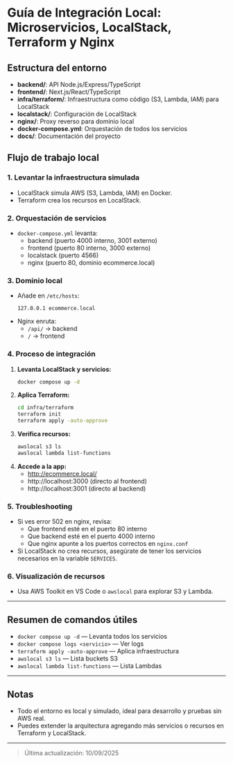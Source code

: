 # Guía de Integración Local: Microservicios, LocalStack, Terraform y Nginx

## Estructura del entorno
- **backend/**: API Node.js/Express/TypeScript
- **frontend/**: Next.js/React/TypeScript
- **infra/terraform/**: Infraestructura como código (S3, Lambda, IAM) para LocalStack
- **localstack/**: Configuración de LocalStack
- **nginx/**: Proxy reverso para dominio local
- **docker-compose.yml**: Orquestación de todos los servicios
- **docs/**: Documentación del proyecto

## Flujo de trabajo local

### 1. Levantar la infraestructura simulada
- LocalStack simula AWS (S3, Lambda, IAM) en Docker.
- Terraform crea los recursos en LocalStack.

### 2. Orquestación de servicios
- `docker-compose.yml` levanta:
  - backend (puerto 4000 interno, 3001 externo)
  - frontend (puerto 80 interno, 3000 externo)
  - localstack (puerto 4566)
  - nginx (puerto 80, dominio ecommerce.local)

### 3. Dominio local
- Añade en `/etc/hosts`:
  ```
  127.0.0.1 ecommerce.local
  ```
- Nginx enruta:
  - `/api/` → backend
  - `/` → frontend

### 4. Proceso de integración
1. **Levanta LocalStack y servicios:**
   ```sh
   docker compose up -d
   ```
2. **Aplica Terraform:**
   ```sh
   cd infra/terraform
   terraform init
   terraform apply -auto-approve
   ```
3. **Verifica recursos:**
   ```sh
   awslocal s3 ls
   awslocal lambda list-functions
   ```
4. **Accede a la app:**
   - http://ecommerce.local/
   - http://localhost:3000 (directo al frontend)
   - http://localhost:3001 (directo al backend)

### 5. Troubleshooting
- Si ves error 502 en nginx, revisa:
  - Que frontend esté en el puerto 80 interno
  - Que backend esté en el puerto 4000 interno
  - Que nginx apunte a los puertos correctos en `nginx.conf`
- Si LocalStack no crea recursos, asegúrate de tener los servicios necesarios en la variable `SERVICES`.

### 6. Visualización de recursos
- Usa AWS Toolkit en VS Code o `awslocal` para explorar S3 y Lambda.

---

## Resumen de comandos útiles
- `docker compose up -d` — Levanta todos los servicios
- `docker compose logs <servicio>` — Ver logs
- `terraform apply -auto-approve` — Aplica infraestructura
- `awslocal s3 ls` — Lista buckets S3
- `awslocal lambda list-functions` — Lista Lambdas

---

## Notas
- Todo el entorno es local y simulado, ideal para desarrollo y pruebas sin AWS real.
- Puedes extender la arquitectura agregando más servicios o recursos en Terraform y LocalStack.

---

> Última actualización: 10/09/2025
